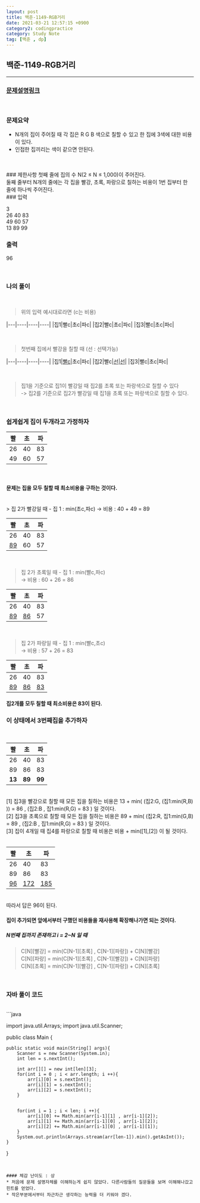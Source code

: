 ```yaml
---
layout: post
title: 백준-1149-RGB거리
date: 2021-03-21 12:57:15 +0900
category2: codingpractice
category: Study Note
tag: [백준 , dp]
---
```


## 백준-1149-RGB거리

---
### [문제설명링크   ](https://www.acmicpc.net/problem/1149)
<br>  

### 문제요약
* N개의 집이 주어질 때 각 집은 R G B 색으로 칠할 수 있고 한 집에 3색에 대한 비용이 있다.
* 인접한 집끼리는 색이 같으면 안된다.
<br>  



<br>
### 제한사항
첫째 줄에 집의 수 N(2 ≤ N ≤ 1,000)이 주어진다. <br>
둘째 줄부터 N개의 줄에는 각 집을 빨강, 초록, 파랑으로 칠하는 비용이 1번 집부터 한 줄에 하나씩 주어진다. 

<br>
### 입력

3<br>
26 40 83<br>
49 60 57<br>
13 89 99<br>

  

### 출력

96


<br>

### 나의 풀이<br>  

  
<br>

> 위의 입력 예시대로라면 (c는 비용)  


|---|----|----|----|
|집1|빨c|초c|파c|
|집2|빨c|초c|파c|
|집3|빨c|초c|파c|

<br>

> 첫번째 집에서 빨강을 칠할 때 (선 : 선택가능)


|---|----|----|----|
|집1|[빨c](#)|초c|파c|
|집2|빨c|[선](#)|[선](#)|
|집3|빨c|초c|파c|  
 
<br>

> 집1을 기준으로 집1이 빨강일 때 집2를 초록 또는 파랑색으로 칠할 수 있다 <br>
-> 집2를 기준으로 집2가 빨강일 때 집1을 초록 또는 파랑색으로 칠할 수 있다.<br>  

<br>  
  
### 쉽게쉽게 집이 두개라고 가정하자

|빨|초|파|
|---|---|---|
|26|40|83|
|49|60|57|  

<br>

#### 문제는 집을 모두 칠할 때 최소비용을 구하는 것이다.  <br>  
  
  

<br>
> 집 2가 빨강일 때 - 집 1 : min(초c,파c)  
-> 비용 : 40 + 49 = 89

|빨|초|파|
|---|---|---|
|26|40|83|
|[89](#)|60|57|  
  
<br>

> 집 2가 초록일 때 - 집 1 : min(빨c,파c)  
-> 비용 : 60 + 26 = 86
  
|빨|초|파|
|---|---|---|
|26|40|83|
|[89](#)|[86](#)|57|  
  
<br>  

> 집 2가 파랑일 때 - 집 1 : min(빨c,초c)  
-> 비용 : 57 + 26 = 83
  
|빨|초|파|
|---|---|---|
|26|40|83|
|[89](#)|[86](#)|[83](#)|  


#### 집2개를 모두 칠할 때 최소비용은 83이 된다.

### 이 상태에서 3번째집을 추가하자
<br>  

|빨|초|파|
|---|---|---|
|26|40|83|
|89|86|83|
|**13**|**89**|**99**|

<br>
[1] 집3을 빨강으로 칠할 때 모든 집을 칠하는 비용은 13 + min( (집2:G, (집1:min(R,B) )) = 86 , (집2:B , 집1:min(R,G) = 83   ) 일 것이다. <br>
[2] 집3을 초록으로 칠할 때 모든 집을 칠하는 비용은 89 + min( (집2:R, 집1:min(G,B) = 89 , (집2:B , 집1:min(R,G) = 83  ) 일 것이다. <br>
[3] 집이 4개일 때 집4를 파랑으로 칠할 때 비용은 비용 + min([1],[2]) 이 될 것이다. <br>  

<br>  

|빨|초|파|
|---|---|---|
|26|40|83|
|89|86|83|
|[96](#)|[172](#)|[185](#)|
  
<br>
따라서 답은 96이 된다.

<br>  

#### 집이 추가되면 앞에서부터 구했던 비용들을 재사용해 확장해나가면 되는 것이다.
  
##### N번째 집까지 존재하고  i = 2~N 일 때<br>  

> C[N][빨강] = min(C[N-1][초록] , C[N-1][파랑]) + C[N][빨강]<br>
> C[N][파랑] = min(C[N-1][초록] , C[N-1][빨강]) + C[N][파랑]<br>
> C[N][초록] = min(C[N-1][빨강] , C[N-1][파랑]) + C[N][초록]<br>



<br>  


### 자바 풀이 코드  

<br>
```java

import java.util.Arrays;
import java.util.Scanner;

public class Main {

    public static void main(String[] args){
        Scanner s = new Scanner(System.in);
        int len = s.nextInt();

        int arr[][] = new int[len][3];
        for(int i = 0 ; i < arr.length; i ++){
            arr[i][0] = s.nextInt();
            arr[i][1] = s.nextInt();
            arr[i][2] = s.nextInt();
        }


        for(int i = 1 ; i < len; i ++){
            arr[i][0] += Math.min(arr[i-1][1] , arr[i-1][2]);
            arr[i][1] += Math.min(arr[i-1][0] , arr[i-1][2]);
            arr[i][2] += Math.min(arr[i-1][0] , arr[i-1][1]);
        }
        System.out.println(Arrays.stream(arr[len-1]).min().getAsInt());
    }

}

```


#### 체감 난이도 : 상
* 처음에 문제 설명자체를 이해하는게 쉽지 않았다. 다른사람들의 질문들을 보며 이해해나갔고 힌트를 얻었다.
* 작은부분에서부터 차근차근 생각하는 능력을 더 키워야 겠다.

